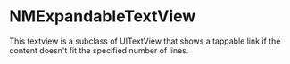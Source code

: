 # NMExpandableTextView
This textview is a subclass of UITextView that shows a tappable link if the content doesn't fit the specified number of lines.
